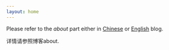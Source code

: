 ```yaml
---
layout: home
---
```


Please refer to the *about* part either in [Chinese](http://yufree.github.com/blogcn) or [English](http://yufree.github.com/blog) blog.

详情请参照博客about.
